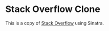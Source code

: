 # Stack Overflow Clone

This is a copy of [Stack Overflow](http://stackoverflow.com/) using Sinatra. 
